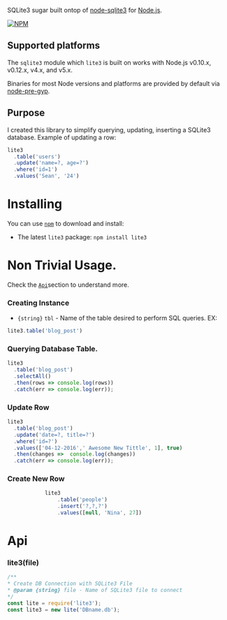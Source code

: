 SQLite3 sugar built ontop of [node-sqlite3](https://github.com/mapbox/node-sqlite3) for [Node.js](https://nodejs.org/).

[![NPM](https://nodei.co/npm/lite3.png?downloads=true&downloadRank=true&stars=true)](https://nodei.co/npm/lite3/)

## Supported platforms

The `sqlite3` module which `lite3` is built on works with Node.js v0.10.x, v0.12.x, v4.x, and v5.x.

Binaries for most Node versions and platforms are provided by default via [node-pre-gyp](https://github.com/mapbox/node-pre-gyp).


## Purpose
I created this library to simplify querying, updating, inserting a SQLite3 database.
Example of updating a row:

``` js
lite3
  .table('users')
  .update('name=?, age=?')
  .where('id=1')
  .values('Sean', '24')
```

# Installing
You can use [`npm`](https://www.npmjs.com/) to download and install:

* The latest `lite3` package: `npm install lite3`

# Non Trivial Usage.
Check the [`Api`](#api)section to understand more. 

### Creating Instance
* `{string}` `tbl` - Name of the table desired to perform SQL queries.
EX: 
``` js 
lite3.table('blog_post')
```

### Querying Database Table.
```js
lite3
  .table('blog_post')
  .selectAll()
  .then(rows => console.log(rows))
  .catch(err => console.log(err));
```

### Update Row
```js
lite3
  .table('blog_post')
  .update('date=?, title=?')
  .where('id=?')
  .values(['04-12-2016',' Awesome New Tittle', 1], true)
  .then(changes =>  console.log(changes))
  .catch(err => console.log(err));
```


### Create New Row
```js
			lite3
				.table('people')
				.insert('?,?,?')
				.values([null, 'Nina', 27])
```


# Api

### lite3(file)
``` js
/**
* Create DB Connection with SQLite3 File
* @param {string} file - Name of SQLite3 file to connect
*/
const lite = require('lite3');
const lite3 = new lite('DBname.db');
```

